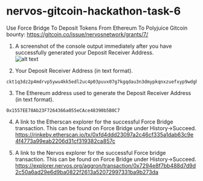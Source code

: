 # nervos-gitcoin-hackathon-task-6
Use Force Bridge To Deposit Tokens From Ethereum To Polyjuice
Gitcoin bounty: https://gitcoin.co/issue/nervosnetwork/grants/7/

1. A screenshot of the console output immediately after you have successfully generated your Deposit Receiver Address.  
![alt text](https://github.com/anhnt4288/nervous-hackathon/blob/master/task-6/console_output.png)

2. Your Deposit Receiver Address (in text format).   
```
ckt1q3dz2p4mdrvp5ywu4kk5edl2uc4p03puvx07g7kgqdau3n3dmypkqnxzuefxyp9wdghglncj77k5wt6p59sx6kukyjlwh5s467qgp8m25yqqqqqsqqqqqvqqqqqfjqqqqr7ee0xxelem2edkstdzm6429p5y3l5h8xrc7l8awzzhmvytkw0zc6gqqqqpqqqqqqcqqqqqxyqqqqx7asf60w8pqpte2sfcfn90fdfzxue7ff2g8sawe9wacnqat6jmygqngqqqqpxv9ejjvgz2u63w3l839aadguh5rgtqd4devf97a0fpt4uqsz0k592haeu2kglhyepkdgz4ajkwfquskkcvwq9rqgqqqqqqcqk0t4al
```

3. The Ethereum address used to generate the Deposit Receiver Address (in text format).
```
0x1557EE78Ab23F7264366a055eCAce48390b5B0C7
```

4. A link to the Etherscan explorer for the successful Force Bridge transaction. This can be found on Force Bridge under History→Succeed. 
https://rinkeby.etherscan.io/tx/0xfd4ddd23097a2c46cf335a1dab63c9e4f4773a99eab2206d31cf319382ca857c

5. A link to the Nervos explorer for the successful Force bridge transaction. This can be found on Force Bridge under History→Succeed.
https://explorer.nervos.org/aggron/transaction/0x7294e8f7bb488d7d9d2c50a6ad29e6d9ba0822f2613a52072997331ba9b273da
